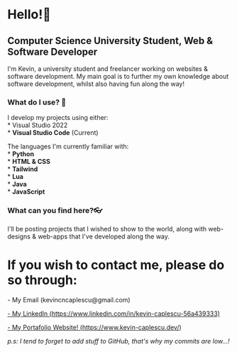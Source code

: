 <h1>Hello!👋</h1>
<h2>Computer Science University Student, Web & Software Developer</h2>
<p>
  I'm Kevin, a university student and freelancer working on websites & software development.
  My main goal is to further my own knowledge about software development, whilst also having fun along the way!
</p>
<space>
<h3>
  What do I use? 🤔
</h3>
<p>
  I develop my projects using either:<br>
    * Visual Studio 2022<br>
    * <b>Visual Studio Code</b> (Current)

  The languages I'm currently familiar with:<br>
    * <b>Python</b><br>
    * <b>HTML & CSS</b><br>
    * <b>Tailwind</b><br>
    * <b>Lua</b><br>
    * <b>Java</b><br>
    * <b>JavaScript</b>
</p>
<h3>
  What can you find here?👓
</h3>
<p>
  I'll be posting projects that I wished to show to the world, along with web-designs & web-apps that I've developed along the way.
</p>

<footer>
  <h1>If you wish to contact me, please do so through:</h1>
  
  <p>- My Email (kevincncaplescu@gmail.com)</p>
  <a href="https://www.linkedin.com/in/kevin-caplescu-56a439333">- My LinkedIn (https://www.linkedin.com/in/kevin-caplescu-56a439333)</a>
                                                                                                                                           
  <a href="https://www.kevin-caplescu.dev/">- My Portafolio Website! (https://www.kevin-caplescu.dev/)</a>
</footer>

<p><i>p.s: I tend to forget to add stuff to GitHub, that's why my commits are low...!</i></p>
